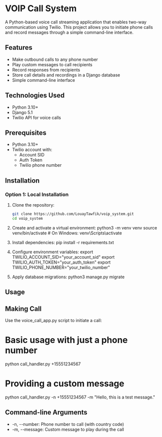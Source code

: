 # VOIP Call System

A Python-based voice call streaming application that enables two-way communication using Twilio. This project allows you to initiate phone calls and record messages through a simple command-line interface.

## Features

- Make outbound calls to any phone number
- Play custom messages to call recipients
- Record responses from recipients
- Store call details and recordings in a Django database
- Simple command-line interface

## Technologies Used

- Python 3.10+
- Django 5.1
- Twilio API for voice calls


## Prerequisites

- Python 3.10+
- Twilio account with:
  - Account SID
  - Auth Token
  - Twilio phone number
 
## Installation

### Option 1: Local Installation

1. Clone the repository:
   ```bash
   git clone https://github.com/LouayTawfik/voip_system.git
   cd voip_system

2. Create and activate a virtual environment:
   python3 -m venv venv
   source venv/bin/activate  # On Windows: venv\Scripts\activate

3. Install dependencies:
  pip install -r requirements.txt

4. Configure environment variables:
   export TWILIO_ACCOUNT_SID="your_account_sid"
   export TWILIO_AUTH_TOKEN="your_auth_token"
   export TWILIO_PHONE_NUMBER="your_twilio_number"

5. Apply database migrations:
   python3 manage.py migrate


## Usage
## Making Call
Use the voice_call_app.py script to initiate a call:
# Basic usage with just a phone number
python call_handler.py +15551234567

# Providing a custom message
python call_handler.py -n +15551234567 -m "Hello, this is a test message."


## Command-line Arguments
* -n, --number: Phone number to call (with country code)
* -m, --message: Custom message to play during the call
   
